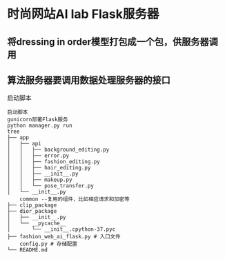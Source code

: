 # 时尚网站AI lab Flask服务器
## 将dressing in order模型打包成一个包，供服务器调用
## 算法服务器要调用数据处理服务器的接口

启动脚本
```
启动脚本
gunicorn部署Flask服务
python manager.py run
tree 
├── app
│   ├── api
│   │   ├── background_editing.py
│   │   ├── error.py
│   │   ├── fashion_editing.py
│   │   ├── hair_editing.py
│   │   ├── __init__.py
│   │   ├── makeup.py
│   │   └── pose_transfer.py
│   └── __init__.py
    common --复用的组件，比如相应请求和加密等
├── clip_package
├── dior_package
│   ├── __init__.py
│   └── __pycache__
│       └── __init__.cpython-37.pyc
├── fashion_web_ai_flask.py # 入口文件
    config.py # 存储配置
└── README.md
```
